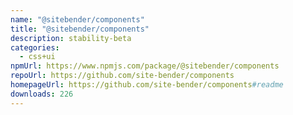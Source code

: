```yaml
---
name: "@sitebender/components"
title: "@sitebender/components"
description: stability-beta
categories:
  - css+ui
npmUrl: https://www.npmjs.com/package/@sitebender/components
repoUrl: https://github.com/site-bender/components
homepageUrl: https://github.com/site-bender/components#readme
downloads: 226
---
```

